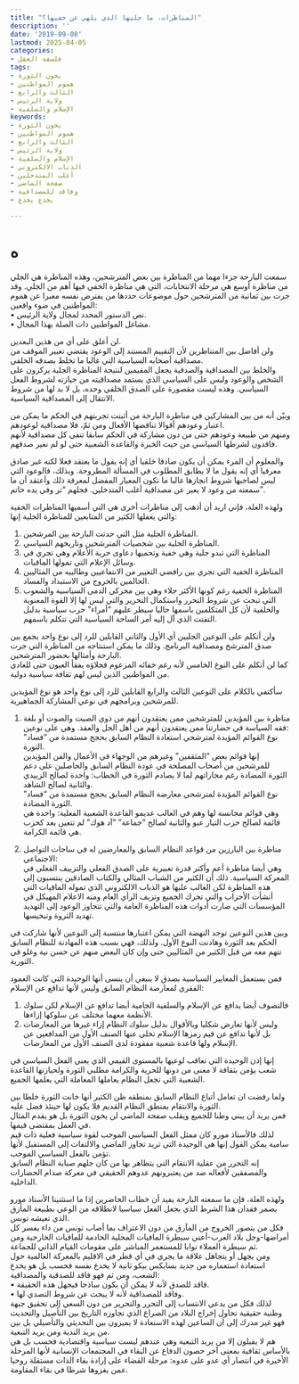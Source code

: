 ```yaml
---
title: "المناظرات، ما جليها الذي يلهي عن خفيها؟"
description: ''
date: '2019-09-08'
lastmod: 2025-04-05
categories:
- فلسفة العقل
tags:
- يخون الثورة
- هموم المواطنين
- الثالث والرابع
- ولاية الرئيس
- الإسلام والسلفية
keywords:
- يخون الثورة
- هموم المواطنين
- الثالث والرابع
- ولاية الرئيس
- الإسلام والسلفية
- الذباب الالكتروني
- أغلب المتدخلين
- صفحة الماضي
- وفاقد للمصداقية
- يخدع يخدع

---
```

# **ه**

سمعت البارحة جزءا مهما من المناظرة بين بعض المترشحين، وهذه المناظرة هي الجلي من مناظرة أوسع هي مرحلة الانتخابات، التي هي مناظرة الخفي فيها أهم من الجلي. وقد جرت بين ثمانية من المترشحين حول موضوعات حددها من يفترض نفسه معبرا عن هموم المواطنين في ضوء واقعين:  
• نص الدستور المحدد لمجال ولاية الرئيس.  
• مشاغل المواطنين ذات الصلة بهذا المجال.

لن أعلق على أي من هذين البعدين.  
ولن أفاضل بين المتناظرين لأن التقييم المستند إلى الوعود يقتضي تعيير الموقف من مصداقية أصحابه السياسية التي غالبا ما تخلط بصدقه الخلقي.  
والخلط بين المصداقية والصدقية يجعل المقيمين لنتيجة المناظرة الجلية يركزون على الشخص والوعود وليس على السياسي الذي يستمد مصداقيته من حيازته لشروط الفعل السياسي. وهذه ليست مقصورة على الصدق الخلقي وحده، بل لا بد لها من شروط الانتقال إلى المصداقية السياسية.

وبيّن أنه من بين المشاركين في مناظرة البارحة من أثبتت تجربتهم في الحكم ما يمكن من اعتبار وعودهم أقوالا تناقضها الأفعال ومن ثمّ، فلا مصداقية لوعودهم.  
ومنهم من طبيعة وعودهم حتى من دون مشاركة في الحكم سابقا تنفي كل مصداقية لأنهم فاقدون لشرطها السياسي من حيث الخبرة والقاعدة الشعبية حتى لو لم نعير صدقهم.

والمعلوم أن المرء يمكن أن يكون صادقا خلقيا أي إنه يقول ما يعتقد فعلا لكنه غير صادق معرفيا أي إنه يقول ما لا يطابق المطلوب في المسألة المطروحة. وبذلك، فالوعود التي ليس لصاحبها شروط انجازها غالبا ما تكون المعيار المفضل لمعرفة ذلك وأعتقد أن ما سمعته من وعود لا يعبر عن مصداقية أغلب المتدخلين. فجلهم “تر وفي يده خاتم”.

ولهذه العلة، فإني اريد أن أذهب إلى مناظرات أخرى هي التي أسميها المناظرات الخفية والتي يغفلها الكثير من المتابعين للمناظرة الجلية إنها:  
1. المناظرة الجلية مثل التي حدثت البارحة بين المرشحين.  
2. المناظرة الجلية بين شخصيات المترشحين وتاريخهم السياسي.  
3. المناظرة التي تبدو جلية وهي خفية وتحميها دعاوى حرية الأعلام وهي تجري في وسائل الإعلام التي تمولها المافيات.  
4. المناظرة الخفية التي تجري بين رافضي التغيير من الانتفاعيين وطالبيه من المثاليين الحالمين بالخروج من الاستبداد والفساد.  
5. المناظرة الخفية رغم كونها الأكثر جلاء وهي بين محركي الدمى السياسية والشعوب التي تبحث عن شروط التحرر واستكمال التحرير والتي ليس لها إلا القوة المعنوية والخلقية لأن كل المتكلمين باسمها حاليا سيطر عليهم “أمراء” حرب سياسية بدليل التفتت الذي آل إليه أمر الساحة السياسية التي تتكلم باسمهم.

ولن أتكلم على النوعين الجليين أي الأول والثاني القابلين للرد إلى نوع واحد يجمع بين صدق المترشح ومصداقية البرنامج. وذلك ما يمكن استنتاجه من المناظرة التي جرت البارحة وأمثالها بحضور المترشحين.  
كما لن أتكلم على النوع الخامس لأنه رغم خفائه المزعوم فجلاؤه يفقأ العيون حتى للعادي من المواطنين الذين ليس لهم ثقافة سياسية دولية.

سأكتفي بالكلام على النوعين الثالث والرابع القابلين للرد إلى نوع واحد هو نوع المؤيدين للمرشحين وبرامجهم في نوعي المشاركة الجماهيرية.

1. مناظرة بين المؤيدين للمترشحين ممن يعتقدون أنهم من ذوي الصيت والصوت أو بلغة فقه السياسة في حضارتنا ممن يعتقدون أنهم من أهل الحل والعقد. وهي على نوعين:  
نوع القوائم المؤيدة لمترشحي استعادة النظام السابق بحجج مستمدة من “فساد” الثورة.  
إنها قوائم بعض “المثقفين” وغيرهم من الوجهاء في الأعمال والفن المؤيدين للمرشحين من أصحاب المصلحة في عودة النظام السابق والحاصلين على دعم الثورة المضادة رغم مجاراتهم لما لا يصادم الثورة في الخطاب: واحدة لصالح الزبيدي والثانية لصالح الشاهد.  
نوع القوائم المؤيدة لمترشحي معارضة النظام السابق بحجج مستمدة من “فساد” الثورة المضادة.  
وهي قوائم مجانسة لها وهم في الغالب عديمو القاعدة الشعبية الفعلية: واحدة هي قائمة لصالح حزب التيار عبو والثانية لصالح “جماعة” “آد هوك” لم تتعين بعد كحزب هي قائمة الكرامة.

2. مناظرة بين البارزين من قواعد النظام السابق والمعارضين له في ساحات التواصل الاجتماعي:  
وهي أيضا مناظرة أعم وأكثر قدرة تعبيرية على الصدق الفعلي والتزييف الفعلي في المعركة السياسية. ذلك أن الكثير من الشباب المثالي والكتاب الصادقين ينتسبون إلى هذه المناظرة لكن الغالب عليها هو الذباب الالكتروني الذي تموله المافيات التي أنشأت الأحزاب والتي تحرك الجميع وتزيف الرأي العام ومنه الاعلام المهيكل في المؤسسات التي صارت أدوات هذه المناظرة العامة والتي تتجاوز الوعود إلى التهديد تهديد الثروة وتبخيسها.

وبين هذين النوعين توجد النهضة التي يمكن اعتبارها منتسبة إلى النوعين لأنها شاركت في الحكم بعد الثورة وهادنت النوع الأول. ولذلك، فهي بسبب هذه المهادنة للنظام السابق تتهم معه من قبل الكثير من المثاليين حتى وإن كان البعض منهم عن حسن نية وغلو في الثورية.

فمن يستعمل المعايير السياسية بصدق لا ينبغي أن ينسى أنها الوحيدة التي كانت العمود الفقري لمعارضة النظام السابق وليس لأنها تدافع عن الإسلام:  
1. فالتصوف أيضا يدافع عن الإسلام والسلفية الجامية أيضا تدافع عن الإسلام لكن سلوك الأنظمة معهما مختلف عن سلوكها إزاءها.  
2. وليس لأنها تعارض شكليا وبالأقوال بدليل سلوك النظام إزاء غيرها من المعارضات  
بل لأنها تدافع عن قيم رمزها الإسلام تخلى عنها الصنف الأول من المدافعين عن الإسلام ولها قاعدة شعبية مفقودة لدى الصنف الأول من المعارضات.

إنها إذن الوحيدة التي تعاقب لوعيها بالمستوى القيمي الذي يعني الفعل السياسي في شعب يؤمن بثقافة لا معنى من دونها للحرية والكرامة مطلبي الثورة ولحيازتها القاعدة الشعبية التي تجعل النظام يعاملها المعاملة التي يعلمها الجميع.

ولما رفضت ان تعامل أتباع النظام السابق بمنطقه ظن الكثير أنها خانت الثورة خلطا بين الثورة والانتقام بمنطق النظام القديم فلا يكون لها حينئذ فضل عليه.  
فمن يريد أن يبني وطنا للجميع ويقلب صفحة الماضي لن يخون الثورة بل هو يقدم المثال في العمل بمقتضى قيمها.  
لذلك فالأستاذ مورو كان ممثل الفعل السياسي الموجب لقوة سياسية فعلية ذات قيم سامية يمكن القول إنها هي الوحيدة التي تريد تجاوز الماضي والالتفات إلى المستقبل لأنها تؤمن بالفعل السياسي الموجب.  
إنه التحرر من عقلية الانتقام التي يتظاهر بها من كان جلهم صبابة النظام السابق والمصفقين لأفعاله ضد من يعتبرونهم عدوهم الحقيقي في معركة صدام الحضارات الداخلية.

ولهذه العلة، فإن ما سمعته البارحة يفيد أن خطاب الحاضرين إذا ما استثنينا الأستاذ مورو يضمر فقدان هذا الشرط الذي يجعل الفعل سياسيا لانطلاقه من الوعي بطبيعة المأزق الذي تعيشه تونس.  
فكل من يتصور الخروج من المآزق من دون الاعتراف بما أصاب تونس من داء يفسر كل أمراضها-وجل بلاد العرب-أعني سيطرة المافيات المحلية الخادمة للمافيات الخارجية ومن ثم سيطرة العملاء نوابا للمستعمر المباشر على مقومات القيام الذاتي للجماعة.  
ومن يجهل أو يتجاهل علاقة ما يجري في أي قطر في الاقليم بالمعركة العالمية حول استعادة استعماره من جديد بسايكس بيكو ثانية لا يخدع نفسه فحسب بل هو يخدع الشعب، ومن ثم فهو فاقد للصدقية والمصداقية:  
• فاقد للصدق لأنه لا يمكن أن يكون ساذجا فيجهل هذه الحقيقة.  
• وفاقد للمصداقية لأنه لا يبحث عن شروط التصدي لها.  
لذلك فكل من يدعي الانتساب إلى التحرر والتحرير من دون السعي إلى تحقيق جبهة وطنية حقيقية تحاول إخراج البلاد من الصراع الذي تجاوزه التاريخ بين التأصيل والتحديث فهو غير مدرك إلى أن الساعين لهذه الاستعادة لا يميزون بين التحديثي والتأصيلي بل بين من يريد الندية ومن يريد التبعية.  
هم لا يقبلون إلا من يريد التبعية وهي عندهم ليست سياسية واقتصادية فحسب بل هي بالأساس ثقافية بمعنى آخر حصون الدفاع عن البقاء في المجتمعات الإنسانية لأنها المرحلة الأخيرة في انتصار أي عدو على عدوه: مرحلة القضاء على إرادة بقاء الذات مستقلة روحيا عمن يغزوها شرطا في بقاء المقاومة.

###
